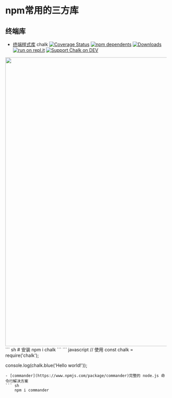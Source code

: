# npm常用的三方库
## 终端库
- [终端样式库](https://www.npmjs.com/package/chalk) chalk
[![Coverage Status](https://coveralls.io/repos/github/chalk/chalk/badge.svg?branch=main)](https://coveralls.io/github/chalk/chalk?branch=main)
[![npm dependents](https://badgen.net/npm/dependents/chalk)](https://www.npmjs.com/package/chalk?activeTab=dependents) [![Downloads](https://badgen.net/npm/dt/chalk)](https://www.npmjs.com/package/chalk)
[![run on repl.it](https://repl.it/badge/github/chalk/chalk)](https://repl.it/github/chalk/chalk)
[![Support Chalk on DEV](https://badge.devprotocol.xyz/0x44d871aebF0126Bf646753E2C976Aa7e68A66c15/descriptive)](https://stakes.social/0x44d871aebF0126Bf646753E2C976Aa7e68A66c15)

<img src="https://cdn.jsdelivr.net/gh/chalk/ansi-styles@8261697c95bf34b6c7767e2cbe9941a851d59385/screenshot.svg" width="900">
``` sh
# 安装
npm i chalk
```
``` javascript
// 使用 
const chalk = require('chalk');

console.log(chalk.blue('Hello world!'));
```
- [commander](https://www.npmjs.com/package/commander)完整的 node.js 命令行解决方案
``` sh
    npm i commander
```